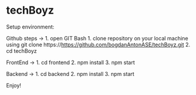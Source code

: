# techBoyz

Setup environment:

Github steps ->
    1. open GIT Bash
    1. clone repository on your local machine using git clone https://https://github.com/bogdanAntonASE/techBoyz.git
    2. cd techBoyz
    
FrontEnd ->
    1. cd frontend
    2. npm install
    3. npm start
    
Backend ->
    1. cd backend
    2. npm install
    3. npm start
    
Enjoy!
